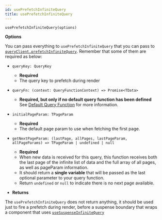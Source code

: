 ```yaml
---
id: usePrefetchInfiniteQuery
title: usePrefetchInfiniteQuery
---
```


```tsx
usePrefetchInfiniteQuery(options)
```

**Options**

You can pass everything to `usePrefetchInfiniteQuery` that you can pass to [`queryClient.prefetchInfiniteQuery`](../../../reference/QueryClient.md#queryclientprefetchinfinitequery). Remember that some of them are required as below:

- `queryKey: QueryKey`

  - **Required**
  - The query key to prefetch during render

- `queryFn: (context: QueryFunctionContext) => Promise<TData>`

  - **Required, but only if no default query function has been defined** See [Default Query Function](../guides/default-query-function.md) for more information.

- `initialPageParam: TPageParam`

  - **Required**
  - The default page param to use when fetching the first page.

- `getNextPageParam: (lastPage, allPages, lastPageParam, allPageParams) => TPageParam | undefined | null`

  - **Required**
  - When new data is received for this query, this function receives both the last page of the infinite list of data and the full array of all pages, as well as pageParam information.
  - It should return a **single variable** that will be passed as the last optional parameter to your query function.
  - Return `undefined` or `null` to indicate there is no next page available.

- **Returns**

The `usePrefetchInfiniteQuery` does not return anything, it should be used just to fire a prefetch during render, before a suspense boundary that wraps a component that uses [`useSuspenseInfiniteQuery`](../reference/useSuspenseInfiniteQuery.md)

